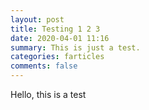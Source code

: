 ```yaml
---
layout: post
title: Testing 1 2 3
date: 2020-04-01 11:16
summary: This is just a test.
categories: farticles
comments: false
---
```


Hello, this is a test
